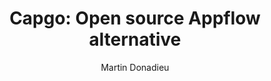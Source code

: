 ---
slug: "simple-app-analytics"
title: "Capgo: Open source Appflow alternative"
description: Capgo is an open source, simple and lightweight Appflow alternative. One aspect that makes Capgo different the other tooling such as Appflow is the fact that Capgo is fully open-source software and focus on Capacitor. Let’s take a look at what that means exactly.
author: Martin Donadieu
author_url: https://twitter.com/martindonadieu
created_at: 2022-04-08
updated_at: 2022-04-08
head_image: "/appflow_alt.webp"
head_image_alt: Appflow alternative illustration
tag: Alternatives
published: false
next_blog: ""

---